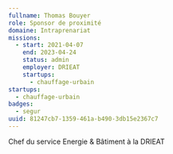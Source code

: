 ```yaml
---
fullname: Thomas Bouyer
role: Sponsor de proximité
domaine: Intraprenariat
missions:
  - start: 2021-04-07
    end: 2023-04-24
    status: admin
    employer: DRIEAT
    startups:
      - chauffage-urbain
startups:
  - chauffage-urbain
badges:
  - segur
uuid: 81247cb7-1359-461a-b490-3db15e2367c7
---
```

Chef du service Energie & Bâtiment à la DRIEAT